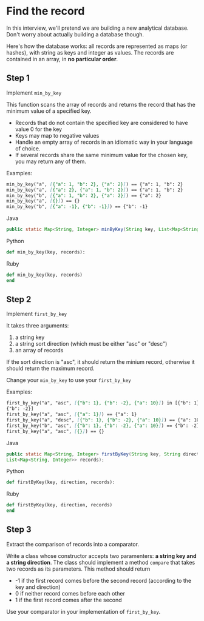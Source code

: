 # Find the record

In this interview, we'll pretend we are building a new analytical database. 
Don't worry about actually building a database though.



Here's how the database works: all records are represented as maps (or hashes), 
with string as keys and integer as values. 
The records are contained in an array, in **no particular order**.



## Step 1

Implement `min_by_key`

This function scans the array of records and returns the record 
that has the minimum value of a specified key.

- Records that do not contain the specified key are considered to have value 0 for the key
- Keys may map to negative values
- Handle an empty array of records in an idiomatic way in your language of choice.
- If several records share the same minimum value for the chosen key, you may return any of them.

Examples:

```markdown
min_by_key("a", [{"a": 1, "b": 2}, {"a": 2}]) == {"a": 1, "b": 2}
min_by_key("a", [{"a": 2}, {"a": 1, "b": 2}]) == {"a": 1, "b": 2}
min_by_key("b", [{"a": 1, "b": 2}, {"a": 2}]) == {"a": 2}
min_by_key("a", [{}]) == {}
min_by_key("b", [{"a": -1}, {"b": -1}]) == {"b": -1}
```



Java

```java
public static Map<String, Integer> minByKey(String key, List<Map<String, Integer>> records);
```

Python

```python
def min_by_key(key, records):
```

Ruby

```ruby
def min_by_key(key, records)
end
```

## Step 2

Implement `first_by_key`

It takes three arguments:

1. a string key
2. a string sort direction (which must be either "asc" or "desc")
3. an array of records

If the sort direction is "asc", 
it should return the minium record,
otherwise it should return the maximum record.

Change your `min_by_key` to use your `first_by_key`

Examples:

```markdown
first_by_key("a", "asc", [{"b": 1}, {"b": -2}, {"a": 10}]) in [{"b": 1},
{"b": -2}]
first_by_key("a", "asc", [{"a": 1}]) == {"a": 1}
first_by_key("a", "desc", [{"b": 1}, {"b": -2}, {"a": 10}]) == {"a": 10}
first_by_key("b", "asc", [{"b": 1}, {"b": -2}, {"a": 10}]) == {"b": -2}
first_by_key("a", "asc", [{}]) == {}
```

Java

```java
public static Map<String, Integer> firstByKey(String key, String direction,
List<Map<String, Integer>> records);
```

Python

```python
def firstByKey(key, direction, records):
```

Ruby

```ruby
def firstByKey(key, direction, records)
end
```

## Step 3

Extract the comparison of records into a comparator. 

Write a class whose constructor accepts two paramenters: 
  **a string key and a string direction**. 
The class should implement a method `compare` that takes two records as its parameters. 
This method should return 

- -1 if the first record comes before the second record (according to the key and direction)
- 0 if neither record comes before each other
- 1 if the first record comes after the second

Use your comparator in your implementation of `first_by_key`.
